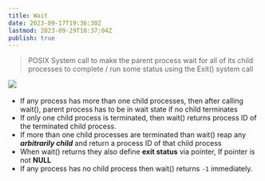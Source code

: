 ```yaml
---
title: Wait
date: 2023-09-17T19:36:30Z
lastmod: 2023-09-29T18:37:04Z
publish: true
---
```


> POSIX System call to make the parent process wait for all of its child processes to complete / run some status using the Exit() system call

​![](Wait-1.png)​

* If any process has more than one child processes, then after calling wait(), parent process has to be in wait state if no child terminates
* If only one child process is terminated, then wait() returns process ID of the terminated child process.
* If more than one child processes are terminated than wait() reap any ***arbitrarily child*** and return a process ID of that child process
* When wait() returns they also define **exit status** via pointer, If pointer is not **NULL**
* If any process has no child process then wait() returns `-1`​ immediately.
